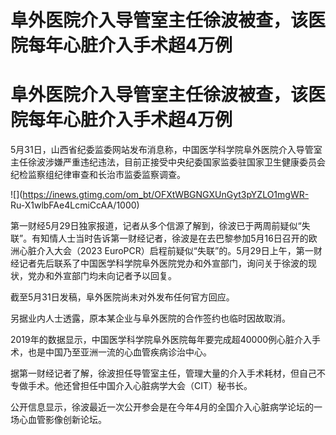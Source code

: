 # 阜外医院介入导管室主任徐波被查，该医院每年心脏介入手术超4万例

# 阜外医院介入导管室主任徐波被查，该医院每年心脏介入手术超4万例

5月31日，山西省纪委监委网站发布消息称，中国医学科学院阜外医院介入导管室主任徐波涉嫌严重违纪违法，目前正接受中央纪委国家监委驻国家卫生健康委员会纪检监察组纪律审查和长治市监委监察调查。

![](https://inews.gtimg.com/om_bt/OFXtWBGNGXUnGyt3pYZLO1mgWR-
Ru-X1wlbFAe4LcmiCcAA/1000)

第一财经5月29日独家报道，记者从多个信源了解到，徐波已于两周前疑似“失联”。有知情人士当时告诉第一财经记者，徐波是在去巴黎参加5月16日召开的欧洲心脏介入大会（2023
EuroPCR）启程前疑似“失联”的。5月29日上午，第一财经记者先后联系了中国医学科学院阜外医院党办和外宣部门，询问关于徐波的现状，党办和外宣部门均未向记者予以回复。

截至5月31日发稿，阜外医院尚未对外发布任何官方回应。

另据业内人士透露，原本某企业与阜外医院的合作签约也临时因故取消。

2019年的数据显示，中国医学科学院阜外医院每年要完成超40000例心脏介入手术，也是中国乃至亚洲一流的心血管疾病诊治中心。

据第一财经记者了解，徐波担任导管室主任，管理大量的介入手术耗材，但自己不专做手术。他还曾担任中国介入心脏病学大会（CIT）秘书长。

公开信息显示，徐波最近一次公开参会是在今年4月的全国介入心脏病学论坛的一场心血管影像创新论坛。

